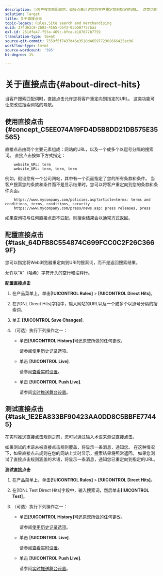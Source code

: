 ```yaml
---
description: 当客户搜索匹配词时，直接点击允许您将客户重定向到指定的URL。 这类功能可让您改进搜索网站的导航。
solution: Target
title: 关于直接点击
topic-legacy: Rules,Site search and merchandising
uuid: 374d63c8-2b82-4165-b543-05b587757baa
exl-id: 251dfa47-f55a-469c-8fca-e187877b7759
translation-type: tm+mt
source-git-commit: 7559f5f7437d46e3510d4659772308666425ec96
workflow-type: tm+mt
source-wordcount: '395'
ht-degree: 1%

---
```


# 关于直接点击{#about-direct-hits}

当客户搜索匹配词时，直接点击允许您将客户重定向到指定的URL。 这类功能可让您改进搜索网站的导航。

## 使用直接点击{#concept_C5EE074A19FD4D5B8DD21DB575E35565}

直接点击由两个主要元素组成：网站的URL，以及一个或多个以逗号分隔的搜索词。 直接点击按如下方式指定：

```
    website_URL: term
    website_URL: term, term, term
```

例如，假设您有一个公司网站，其中有一个页面指定了您的所有条款和条件。 当客户搜索您的条款和条件而不是显示结果时，您可以将客户重定向到您的条款和条件页面。

```
    https://www.mycompany.com/policies.asp?article=terms: terms and conditions, terms, conditions, security
    https://www.mycompany.com/press/news.asp: press releases, press
```

如果查询项与任何直接点击不匹配，则搜索结果会以通常方式返回。

## 配置直接点击{#task_64DFB8C554874C699FCC0C2F26C3669F}

您可以指定将Web浏览器重定向到URI的搜索词，而不是返回搜索结果。

<!-- 

t_configuring_direct_hits.xml

 -->

允许以“#”（哈希）字符开头的空行和注释行。

**配置直接点击**

1. 在产品菜单上，单击&#x200B;**[!UICONTROL Rules]** > **[!UICONTROL Direct Hits]**。
1. 在[!DNL Direct Hits]字段中，输入网站的URL以及一个或多个以逗号分隔的搜索词。
1. 单击 **[!UICONTROL Save Changes]**.
1. （可选）执行下列操作之一：

   * 单击&#x200B;**[!UICONTROL History]**&#x200B;可还原您所做的任何更改。

      请参阅[使用历史记录选项](../t-using-the-history-option.md#task_70DD3F87A67242BBBD2CB27156F43002)。

   * 单击 **[!UICONTROL Live]**.

      请参阅[查看实时设置](../c-about-staging.md#task_401A0EBDB5DB4D4CA933CBA7BECDC10F)。

   * 单击 **[!UICONTROL Push Live]**.

      请参阅[实时推送舞台设置](../c-about-staging.md#task_44306783B4C0408AAA58B471DAF2D9A4)。

## 测试直接点击{#task_1E2EA833BF90423AA0DD8C5BBFE77445}

在实时推送直接点击规则之前，您可以通过输入术语来测试直接点击。

<!-- 

t_testing_direct_hits.xml

 -->

如果测试的术语未被直接点击规则覆盖，将显示一条消息，通知您。 在这种情况下，如果直接点击规则在您的网站上实时显示，搜索结果将照常返回。 如果您测试了直接点击规则涵盖的术语，将显示一条消息，通知您已重定向到指定的URL。

**测试直接点击**

1. 在产品菜单上，单击&#x200B;**[!UICONTROL Rules]** > **[!UICONTROL Direct Hits]**。
1. 在[!DNL Test Direct Hits]字段中，输入搜索词，然后单击&#x200B;**[!UICONTROL Test]**。
1. （可选）执行下列操作之一：

   * 单击&#x200B;**[!UICONTROL History]**&#x200B;可还原您所做的任何更改。

      请参阅[使用历史记录选项](../t-using-the-history-option.md#task_70DD3F87A67242BBBD2CB27156F43002)。

   * 单击 **[!UICONTROL Live]**.

      请参阅[查看实时设置](../c-about-staging.md#task_401A0EBDB5DB4D4CA933CBA7BECDC10F)。

   * 单击 **[!UICONTROL Push Live]**.

      请参阅[实时推送舞台设置](../c-about-staging.md#task_44306783B4C0408AAA58B471DAF2D9A4)。
